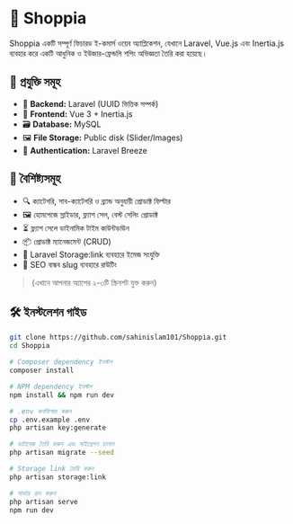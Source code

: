 # 🛒 Shoppia

Shoppia একটি সম্পূর্ণ ফিচারড ই-কমার্স ওয়েব অ্যাপ্লিকেশন, যেখানে Laravel, Vue.js এবং Inertia.js ব্যবহার করে একটি আধুনিক ও ইউজার-ফ্রেন্ডলি শপিং অভিজ্ঞতা তৈরি করা হয়েছে।

## 🧰 প্রযুক্তি সমূহ

- 🔧 **Backend:** Laravel (UUID ভিত্তিক সম্পর্ক)
- 🎨 **Frontend:** Vue 3 + Inertia.js
- 🗃 **Database:** MySQL
- 🖼 **File Storage:** Public disk (Slider/Images)
- 🧪 **Authentication:** Laravel Breeze

## 🚀 বৈশিষ্ট্যসমূহ

- 🔍 ক্যাটেগরি, সাব-ক্যাটেগরি ও ব্র্যান্ড অনুযায়ী প্রোডাক্ট ফিল্টার
- 🖼 হোমপেজে স্লাইডার, ফ্ল্যাশ সেল, বেস্ট সেলিং প্রোডাক্ট
- ⏳ ফ্ল্যাশ সেলে ডাইনামিক টাইম কাউন্টডাউন
- 📦 প্রোডাক্ট ম্যানেজমেন্ট (CRUD)
- 📁 Laravel Storage:link ব্যবহারে ইমেজ সংযুক্তি
- 📑 SEO বান্ধব slug ব্যবহারে রাউটিং


> (এখানে আপনার অ্যাপের ২-৩টি স্ক্রিনশট যুক্ত করুন)

## 🛠️ ইনস্টলেশন গাইড

```bash
git clone https://github.com/sahinislam101/Shoppia.git
cd Shoppia

# Composer dependency ইনস্টল
composer install

# NPM dependency ইনস্টল
npm install && npm run dev

# .env কনফিগার করুন
cp .env.example .env
php artisan key:generate

# ডাটাবেজ তৈরি করুন এবং মাইগ্রেশন চালান
php artisan migrate --seed

# Storage link তৈরি করুন
php artisan storage:link

# সার্ভার রান করুন
php artisan serve
npm run dev
